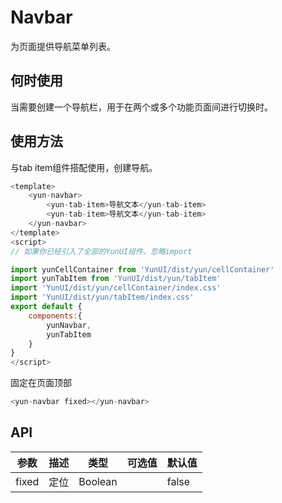 # Navbar

为页面提供导航菜单列表。

## 何时使用

当需要创建一个导航栏，用于在两个或多个功能页面间进行切换时。

## 使用方法

与tab item组件搭配使用，创建导航。

``` javascript
<template>
    <yun-navbar>
        <yun-tab-item>导航文本</yun-tab-item>
        <yun-tab-item>导航文本</yun-tab-item>
    </yun-navbar>
</template>
<script>
// 如果你已经引入了全部的YunUI组件，忽略import

import yunCellContainer from 'YunUI/dist/yun/cellContainer'
import yunTabItem from 'YunUI/dist/yun/tabItem'
import 'YunUI/dist/yun/cellContainer/index.css'
import 'YunUI/dist/yun/tabItem/index.css'
export default {
    components:{
        yunNavbar,
        yunTabItem
    }
}
</script>
```

固定在页面顶部

``` javascript
<yun-navbar fixed></yun-navbar>
```

## API
| 参数        | 描述        | 类型        | 可选值       | 默认值       |
| ----       | ----       | ----       | ----       | ----       |
| fixed       | 定位 |  Boolean  | | false |